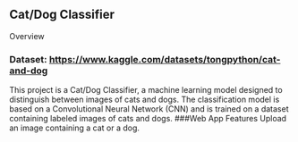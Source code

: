 ## Cat/Dog Classifier
Overview
### Dataset: https://www.kaggle.com/datasets/tongpython/cat-and-dog
This project is a Cat/Dog Classifier, a machine learning model designed to distinguish between images of cats and dogs. The classification model is based on a Convolutional Neural Network (CNN) and is trained on a dataset containing labeled images of cats and dogs.
###Web App Features
Upload an image containing a cat or a dog.
